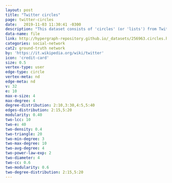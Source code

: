```yaml
---
layout: post
title: "Twitter circles"
page: twitter-circles
date:   2019-11-03 11:30:41 -0300
description: "This dataset consists of 'circles' (or 'lists') from Twitter. Twitter data was crawled from public sources. The dataset includes node features (profiles), circles, and ego networks."
data-name: file
link: http://hypergraph-repository.github.io/_datasets/256963.circles.hgf
categories: social-network
cat2: ground-truth network
by: 'https://it.wikipedia.org/wiki/twitter'
icon: 'credit-card'
size: 0.5
vertex-type: user
edge-type: circle
vertex-meta: nd
edge-meta: nd
v: 32
e: 10
max-e-size: 4
max-degree: 4
degree-distribution: 2:10,3:30,4:5,5:40
edges-distribution: 2:15,5:20
modularity: 0.40
two-lcc: 10
two-e: 40
two-density: 0.4
two-triangle: 20
two-min-degree: 3
two-max-degree: 10
two-avg-degree: 4
two-power-law-exp: 2
two-diameter: 4
two-cc: 0.6
two-modularity: 0.6
two-degree-distribution: 2:15,5:20
---
```

